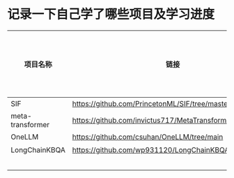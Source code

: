 # 记录一下自己学了哪些项目及学习进度

| 项目名称             | 链接                                                         | 学习进度(%) | 开始时间     | 是否还在学 |学习笔记链接|
|------------------|------------------------------------------------------------|---------|----------|-------|-------|
| SIF              | https://github.com/PrincetonML/SIF/tree/master             | 0       | 20231205 | 是     |  |
| meta-transformer | https://github.com/invictus717/MetaTransformer/tree/master | 0       | 20231205 | 是     |   |
| OneLLM           | https://github.com/csuhan/OneLLM/tree/main                 |  0      |  20231211| 是     |   |
| LongChainKBQA     | https://github.com/wp931120/LongChainKBQA/tree/main        |    0   | 20231221  | 是    | |
|                  |                                                            |         |          |       |   |
|                  |                                                            |         |          |       |   |
|                  |                                                            |         |          |       |  |
|                  |                                                            |         |          |       | |
|                  |                                                            |         |          |       | |

